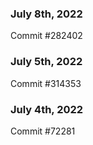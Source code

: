 ### July 8th, 2022

Commit #282402

### July 5th, 2022

Commit #314353


### July 4th, 2022

Commit #72281
